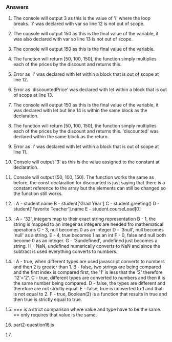 ### Answers

1. The console will output 3 as this is the value of 'i' where the loop breaks. 'i' was declared with var so line 12 is not out of scope.
2. The console will output 150 as this is the final value of the variable, it was also declared with var so line 13 is not out of scope.
3. The console will output 150 as this is the final value of the variable.
4. The function will return [50, 100, 150], the function simply multiplies each of the prices by the discount and returns this. 
5. Error as 'i' was declared with let within a block that is out of scope at line 12.
6. Error as 'discountedPrice' was declared with let within a block that is out of scope at line 13.
7. The console will output 150 as this is the final value of the variable, it was declared with let but line 14 is within the same block as the declaration.
8. The function will return [50, 100, 150], the function simply multiplies each of the prices by the discount and returns this. 'discounted' was declared within the same block as the return.
9. Error as 'i' was declared with let within a block that is out of scope at line 11.
10.  Console will output '3' as this is the value assigned to the constant at declaration.
11.  Console will output [50, 100, 150]. The function works the same as before, the const declaration for discounted is just saying that there is a constant reference to the array but the elements can still be changed so the function still works.

12. :
A - student.name
B - student['Grad Year']
C - student.greeting()
D - student['Favorite Teacher'].name
E - student.courseLoad[0]

13. :
A - '32', integers map to their exact string representation
B - 1, the string is mapped to an integer as integers are needed fro mathematical operations
C - 3, null becomes 0 as an integer
D - '3null', null becomes 'null' as a string.
E - 4, true becomes 1 as an int
F - 0, false and null both become 0 as an integer.
G - '3undefined', undefined just becomes a string.
H - NaN, undefined numerically converts to NaN and since the subtract is used everything converts to numbers.

14. :
A - true, when different types are used javascript converts to numbers and then 2 is greater than 1.
B - false, two strings are being compared and the first index is compared first, the '1' is less that the '2' therefore '12'<'2'.
C - true, different types are converted to numbers and then it is the same number being compared.
D - false, the types are different and therefore are not strictly equal.
E - false, true is converted to 1 and that is not equal to 2.
F - true, Boolean(2) is a function that results in true and then true is strictly equal to true.

15. === is a strict comparison where value and type have to be the same. == only requires that value is the same.
16. part2-question16.js
17. 














